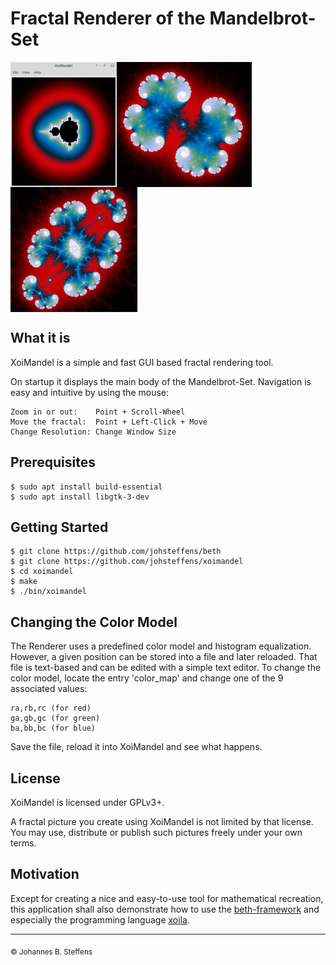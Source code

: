 # Fractal Renderer of the Mandelbrot-Set

[<img align = "left" width = "170" height = "200" src = "https://raw.githubusercontent.com/johsteffens/xoimandel/master/images/Screenshot.png">](https://raw.githubusercontent.com/johsteffens/xoimandel/master/images/Screenshot.png "Screenshot" )

[<img align = "left" width = "216" height = "200" src = "https://raw.githubusercontent.com/johsteffens/xoimandel/master/images/image1.png">](https://raw.githubusercontent.com/johsteffens/xoimandel/master/images/image1.png "Sample 1" )

[<img align = "top" width = "203" height = "200" src = "https://raw.githubusercontent.com/johsteffens/xoimandel/master/images/image2.png">](https://raw.githubusercontent.com/johsteffens/xoimandel/master/images/image2.png "Sample 2" )

## What it is

XoiMandel is a simple and fast GUI based fractal rendering tool.

On startup it displays the main body of the Mandelbrot-Set. 
Navigation is easy and intuitive by using the mouse:

```
Zoom in or out:    Point + Scroll-Wheel
Move the fractal:  Point + Left-Click + Move
Change Resolution: Change Window Size
```

## Prerequisites

```
$ sudo apt install build-essential
$ sudo apt install libgtk-3-dev
```

## Getting Started

```
$ git clone https://github.com/johsteffens/beth
$ git clone https://github.com/johsteffens/xoimandel
$ cd xoimandel
$ make
$ ./bin/xoimandel
```

## Changing the Color Model

The Renderer uses a predefined color model and histogram equalization.
However, a given position can be stored into a file and later reloaded.
That file is text-based and can be edited with a simple text editor.
To change the color model, locate the entry 'color_map' and change one
of the 9 associated values:

```
ra,rb,rc (for red)
ga,gb,gc (for green)
ba,bb,bc (for blue)
```
Save the file, reload it into XoiMandel and see what happens.

## License

XoiMandel is licensed under GPLv3+.

A fractal picture you create using XoiMandel is not limited by that license.
You may use, distribute or publish such pictures freely under your own terms.

## Motivation

Except for creating a nice and easy-to-use tool for mathematical recreation, 
this application shall also demonstrate
how to use the [beth-framework](https://github.com/johsteffens/beth) and
especially the programming language [xoila](https://github.com/johsteffens/beth#xoila).

------

<sub>&copy; Johannes B. Steffens</sub>
